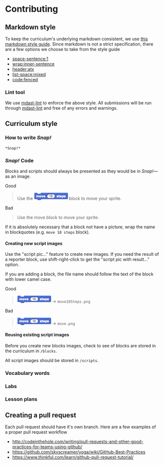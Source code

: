 <!-- This document is very idealistic by design, feel free to suggest toning down any part -->
# Contributing

## Markdown style

To keep the curriculum's underlying markdown consistent, we use [this markdown style guide](http://www.cirosantilli.com/markdown-style-guide). Since markdown is not a strict specification, there are a few options we choose to take from the style guide
* [space-sentence:1]( http://www.cirosantilli.com/markdown-style-guide/#option-space-sentence-1)
* [wrap:inner-sentence](http://www.cirosantilli.com/markdown-style-guide/#option-wrap-inner-sentence)
* [header:atx](http://www.cirosantilli.com/markdown-style-guide/#option-header-atx)
* [list-space:mixed](http://www.cirosantilli.com/markdown-style-guide/#option-list-space-mixed)
* [code:fenced](http://www.cirosantilli.com/markdown-style-guide/#option-code-fenced)

### Lint tool

We use [mdast-lint](https://github.com/wooorm/mdast-lint) to enforce the above style. All submissions will be run through [mdast-lint](https://github.com/wooorm/mdast-lint) and free of any errors and warnings.

## Curriculum style

### How to write *Snap!*
```
*Snap!*
```


### *Snap!* Code
Blocks and scripts should always be presented as they would be in *Snap!*&mdash;as an image. 

Good
> Use the ![move 10 steps](move.png) block to move your sprite.

Bad
> Use the move block to move your sprite.

If it is absolutely necessary that a block not have a picture, wrap the name in blockquotes (e.g. ```move 10 steps``` block).

#### Creating new script images
Use the "script pic..." feature to create new images. If you need the result of a reporter block, use shift-right-click to get the "script pic with result..." option.

If you are adding a block, the file name should follow the text of the block with lower camel case.

Good
> ![move 10 steps](move.png) -> ```move10Steps.png```

Bad
> ![move 10 steps](move.png) -> ```move.png```

#### Reusing existing script images
Before you create new blocks images, check to see of blocks are stored in the curriculum in ```/blocks```.

All script images should be stored in ```/scripts```.

### Vocabulary words

### Labs

### Lesson plans

## Creating a pull request

Each pull request should have it's own branch. Here are a few examples of a proper pull request workflow
* http://codeinthehole.com/writing/pull-requests-and-other-good-practices-for-teams-using-github/
* https://github.com/skyscreamer/yoga/wiki/GitHub-Best-Practices
* https://www.thinkful.com/learn/github-pull-request-tutorial/



